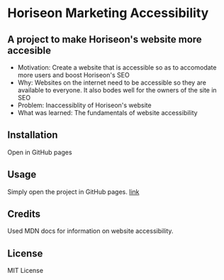 # Horiseon Marketing Accessibility

## A project to make Horiseon's website more accesible

- Motivation: Create a website that is accessible so as to accomodate more users and boost Horiseon's SEO
- Why: Websites on the internet need to be accessible so they are available to everyone. It also bodes well for the owners of the site in SEO
- Problem: Inaccessiblity of Horiseon's website
- What was learned: The fundamentals of website accessibility

## Installation

Open in GitHub pages

## Usage

Simply open the project in GitHub pages.
[link](https://waldenlight.github.io/horiseon-accessibility/)

## Credits

Used MDN docs for information on website accessibility.

## License

MIT License
